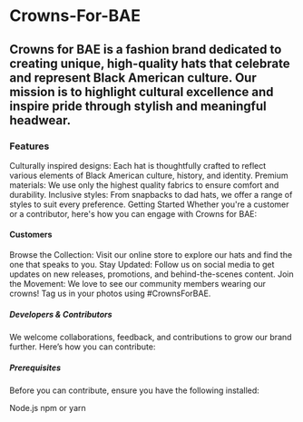 # Crowns-For-BAE

## Crowns for BAE is a fashion brand dedicated to creating unique, high-quality hats that celebrate and represent Black American culture. Our mission is to highlight cultural excellence and inspire pride through stylish and meaningful headwear.

### Features

Culturally inspired designs: Each hat is thoughtfully crafted to reflect various elements of Black American culture, history, and identity.
Premium materials: We use only the highest quality fabrics to ensure comfort and durability.
Inclusive styles: From snapbacks to dad hats, we offer a range of styles to suit every preference.
Getting Started
Whether you're a customer or a contributor, here's how you can engage with Crowns for BAE:

#### Customers

Browse the Collection: Visit our online store to explore our hats and find the one that speaks to you.
Stay Updated: Follow us on social media to get updates on new releases, promotions, and behind-the-scenes content.
Join the Movement: We love to see our community members wearing our crowns! Tag us in your photos using #CrownsForBAE.

##### Developers & Contributors

We welcome collaborations, feedback, and contributions to grow our brand further. Here’s how you can contribute:

##### Prerequisites

Before you can contribute, ensure you have the following installed:

Node.js
npm or yarn
